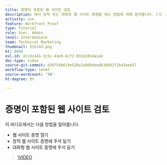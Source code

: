 ```yaml
---
title: 증명이 포함된 웹 사이트 검토
description: 에서 정적 또는 대화형 웹 사이트 증명을 여는 방법에 대해 알아봅니다. [!DNL  Workfront] 댓글을 달면 됩니다.
activity: use
feature: Workfront Proof
type: Tutorial
role: User, Admin
level: Intermediate
team: Technical Marketing
thumbnail: 335143.png
kt: 8846
exl-id: dcc8c441-3c5c-41e9-8cf2-031d3814a1ae
doc-type: video
source-git-commit: d39754b619e526e1a869deedb38dd2f2b43aee57
workflow-type: tm+mt
source-wordcount: '50'
ht-degree: 0%

---
```


# 증명이 포함된 웹 사이트 검토

이 비디오에서는 다음 방법을 알아봅니다.

* 웹 사이트 증명 열기
* 정적 웹 사이트 증명에 주석 달기
* 대화형 웹 사이트 증명에 주석 달기

>[!VIDEO](https://video.tv.adobe.com/v/335143/?quality=12)

<!--
## Learn more
* Review an interactive proof
* Review a static proof
-->
